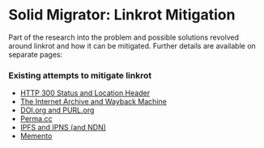 # Solid Migrator: Linkrot Mitigation

Part of the research into the problem and possible solutions revolved around linkrot
and how it can be mitigated. Further details are available on separate pages:

### Existing attempts to mitigate linkrot

- [HTTP 300 Status and Location Header](http.md)
- [The Internet Archive and Wayback Machine](internet-archive.md)
- [DOI.org and PURL.org](url-redirect.md)
- [Perma.cc](perma.md)
- [IPFS and IPNS (and NDN)](ipfs.md)
- [Memento](memento.md)
